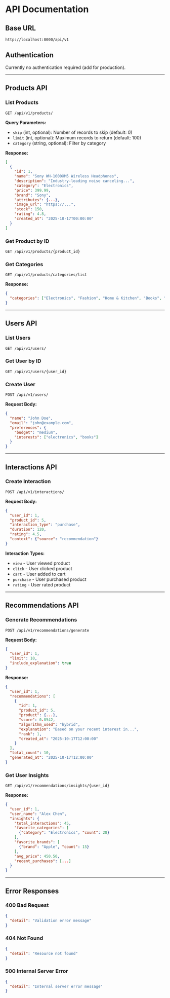 # API Documentation

## Base URL
```
http://localhost:8000/api/v1
```

## Authentication
Currently no authentication required (add for production).

---

## Products API

### List Products
```http
GET /api/v1/products/
```

**Query Parameters:**
- `skip` (int, optional): Number of records to skip (default: 0)
- `limit` (int, optional): Maximum records to return (default: 100)
- `category` (string, optional): Filter by category

**Response:**
```json
[
  {
    "id": 1,
    "name": "Sony WH-1000XM5 Wireless Headphones",
    "description": "Industry-leading noise canceling...",
    "category": "Electronics",
    "price": 399.99,
    "brand": "Sony",
    "attributes": {...},
    "image_url": "https://...",
    "stock": 150,
    "rating": 4.8,
    "created_at": "2025-10-17T00:00:00"
  }
]
```

### Get Product by ID
```http
GET /api/v1/products/{product_id}
```

### Get Categories
```http
GET /api/v1/products/categories/list
```

**Response:**
```json
{
  "categories": ["Electronics", "Fashion", "Home & Kitchen", "Books", "Sports & Outdoors"]
}
```

---

## Users API

### List Users
```http
GET /api/v1/users/
```

### Get User by ID
```http
GET /api/v1/users/{user_id}
```

### Create User
```http
POST /api/v1/users/
```

**Request Body:**
```json
{
  "name": "John Doe",
  "email": "john@example.com",
  "preferences": {
    "budget": "medium",
    "interests": ["electronics", "books"]
  }
}
```

---

## Interactions API

### Create Interaction
```http
POST /api/v1/interactions/
```

**Request Body:**
```json
{
  "user_id": 1,
  "product_id": 5,
  "interaction_type": "purchase",
  "duration": 120,
  "rating": 4.5,
  "context": {"source": "recommendation"}
}
```

**Interaction Types:**
- `view` - User viewed product
- `click` - User clicked product
- `cart` - User added to cart
- `purchase` - User purchased product
- `rating` - User rated product

---

## Recommendations API

### Generate Recommendations
```http
POST /api/v1/recommendations/generate
```

**Request Body:**
```json
{
  "user_id": 1,
  "limit": 10,
  "include_explanation": true
}
```

**Response:**
```json
{
  "user_id": 1,
  "recommendations": [
    {
      "id": 1,
      "product_id": 5,
      "product": {...},
      "score": 0.8542,
      "algorithm_used": "hybrid",
      "explanation": "Based on your recent interest in...",
      "rank": 1,
      "created_at": "2025-10-17T12:00:00"
    }
  ],
  "total_count": 10,
  "generated_at": "2025-10-17T12:00:00"
}
```

### Get User Insights
```http
GET /api/v1/recommendations/insights/{user_id}
```

**Response:**
```json
{
  "user_id": 1,
  "user_name": "Alex Chen",
  "insights": {
    "total_interactions": 45,
    "favorite_categories": [
      {"category": "Electronics", "count": 28}
    ],
    "favorite_brands": [
      {"brand": "Apple", "count": 15}
    ],
    "avg_price": 450.50,
    "recent_purchases": [...]
  }
}
```

---

## Error Responses

### 400 Bad Request
```json
{
  "detail": "Validation error message"
}
```

### 404 Not Found
```json
{
  "detail": "Resource not found"
}
```

### 500 Internal Server Error
```json
{
  "detail": "Internal server error message"
}
```